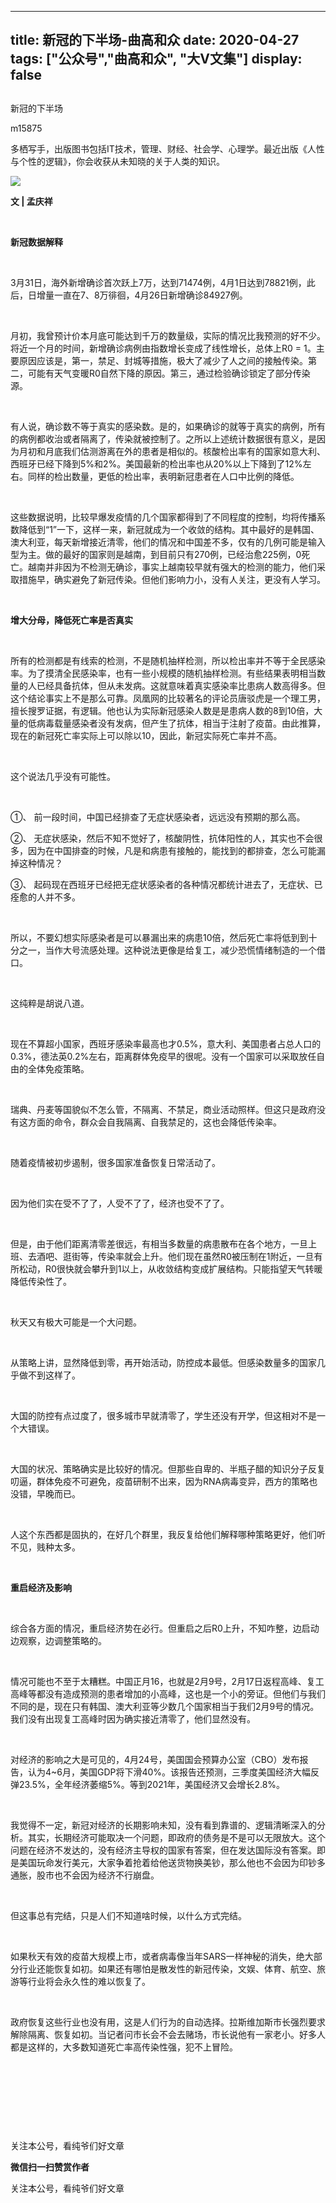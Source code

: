 
---
title:   新冠的下半场-曲高和众
date: 2020-04-27
tags: ["公众号","曲高和众", "大V文集"]
display: false
---


## 



新冠的下半场




m15875




多栖写手，出版图书包括IT技术，管理、财经、社会学、心理学。最近出版《人性与个性的逻辑》，你会收获从未知晓的关于人类的知识。


<img class="rich_pages" data-ratio="0.562962962962963" data-s="300,640" src="https://mmbiz.qpic.cn/mmbiz_jpg/fxGMiaL5Zj1ianIticnS8BOW6wyMUHEDPUNTXIy3icicFZPxMCFc585UDlhhyAIC5Pj46bBsBLNAFEeAP0m4hF6R9ZA/640?wx_fmt=jpeg" data-type="jpeg" data-w="1080" style=""/>

**文 | 孟庆祥**



&nbsp;

**新冠数据解释**

&nbsp;

3月31日，海外新增确诊首次跃上7万，达到71474例，4月1日达到78821例，此后，日增量一直在7、8万徘徊，4月26日新增确诊84927例。

&nbsp;

月初，我曾预计价本月底可能达到千万的数量级，实际的情况比我预测的好不少。将近一个月的时间，新增确诊病例由指数增长变成了线性增长，总体上R0 = 1。主要原因应该是，第一，禁足、封城等措施，极大了减少了人之间的接触传染。第二，可能有天气变暖R0自然下降的原因。第三，通过检验确诊锁定了部分传染源。

&nbsp;

有人说，确诊数不等于真实的感染数。是的，如果确诊的就等于真实的病例，所有的病例都收治或者隔离了，传染就被控制了。之所以上述统计数据很有意义，是因为月初和月底我们估测游离在外的患者是相似的。核酸检出率有的国家如意大利、西班牙已经下降到5%和2%。美国最新的检出率也从20%以上下降到了12%左右。同样的检出数量，更低的检出率，表明新冠患者在人口中比例的降低。

&nbsp;

这些数据说明，比较早爆发疫情的几个国家都得到了不同程度的控制，均将传播系数降低到“1”一下，这样一来，新冠就成为一个收敛的结构。其中最好的是韩国、澳大利亚，每天新增接近清零，他们的情况和中国差不多，仅有的几例可能是输入型为主。做的最好的国家则是越南，到目前只有270例，已经治愈225例，0死亡。越南并非因为不检测无确诊，事实上越南较早就有强大的检测的能力，他们采取措施早，确实避免了新冠传染。但他们影响力小，没有人关注，更没有人学习。

&nbsp;

**增大分母，降低死亡率是否真实**

&nbsp;

所有的检测都是有线索的检测，不是随机抽样检测，所以检出率并不等于全民感染率。为了摸清全民感染率，也有一些小规模的随机抽样检测。有些结果表明相当数量的人已经具备抗体，但从未发病。这就意味着真实感染率比患病人数高得多。但这个结论事实上不是那么可靠。凤凰网的比较著名的评论员唐驳虎是一个理工男，擅长搜罗证据，有逻辑。他也认为实际新冠感染人数是是患病人数的8到10倍，大量的低病毒载量感染者没有发病，但产生了抗体，相当于注射了疫苗。由此推算，现在的新冠死亡率实际上可以除以10，因此，新冠实际死亡率并不高。

&nbsp;

这个说法几乎没有可能性。

&nbsp;

①、&nbsp;前一段时间，中国已经排查了无症状感染者，远远没有预期的那么高。

②、&nbsp;无症状感染，然后不知不觉好了，核酸阴性，抗体阳性的人，其实也不会很多，因为在中国排查的时候，凡是和病患有接触的，能找到的都排查，怎么可能漏掉这种情况？

③、&nbsp;起码现在西班牙已经把无症状感染者的各种情况都统计进去了，无症状、已痊愈的人并不多。

&nbsp;

所以，不要幻想实际感染者是可以暴漏出来的病患10倍，然后死亡率将低到到十分之一，当作大号流感处理。这种说法更像是给复工，减少恐慌情绪制造的一个借口。

&nbsp;

这纯粹是胡说八道。

&nbsp;

现在不算超小国家，西班牙感染率最高也才0.5%，意大利、美国患者占总人口的0.3%，德法英0.2%左右，距离群体免疫早的很呢。没有一个国家可以采取放任自由的全体免疫策略。

&nbsp;

瑞典、丹麦等国貌似不怎么管，不隔离、不禁足，商业活动照样。但这只是政府没有这方面的命令，群众会自我隔离、自我禁足的，这也会降低传染率。

&nbsp;

随着疫情被初步遏制，很多国家准备恢复日常活动了。

&nbsp;

因为他们实在受不了了，人受不了了，经济也受不了了。

&nbsp;

但是，由于他们距离清零差很远，有相当多数量的病患散布在各个地方，一旦上班、去酒吧、逛街等，传染率就会上升。他们现在虽然R0被压制在1附近，一旦有所松动，R0很快就会攀升到1以上，从收敛结构变成扩展结构。只能指望天气转暖降低传染性了。

&nbsp;

秋天又有极大可能是一个大问题。

&nbsp;

从策略上讲，显然降低到零，再开始活动，防控成本最低。但感染数量多的国家几乎做不到这样了。

&nbsp;

大国的防控有点过度了，很多城市早就清零了，学生还没有开学，但这相对不是一个大错误。

&nbsp;

大国的状况、策略确实是比较好的情况。但那些自卑的、半瓶子醋的知识分子反复叨逼，群体免疫不可避免，疫苗研制不出来，因为RNA病毒变异，西方的策略也没错，早晚而已。

&nbsp;

人这个东西都是固执的，在好几个群里，我反复给他们解释哪种策略更好，他们听不见，贱种太多。

&nbsp;

**重启经济及影响**

&nbsp;

综合各方面的情况，重启经济势在必行。但重启之后R0上升，不知咋整，边启动边观察，边调整策略的。

&nbsp;

情况可能也不至于太糟糕。中国正月16，也就是2月9号，2月17日返程高峰、复工高峰等都没有造成预测的患者增加的小高峰，这也是一个小的旁证。但他们与我们不同的是，现在只有韩国、澳大利亚等少数几个国家相当于我们2月9号的情况。我们没有出现复工高峰时因为确实接近清零了，他们显然没有。

&nbsp;

对经济的影响之大是可见的，4月24号，美国国会预算办公室（CBO）发布报告，认为4~6月，美国GDP将下滑40%。该报告还预测，三季度美国经济大幅反弹23.5%，全年经济萎缩5%。等到2021年，美国经济又会增长2.8%。

&nbsp;

我觉得不一定，新冠对经济的长期影响未知，没有看到靠谱的、逻辑清晰深入的分析。其实，长期经济可能取决一个问题，即政府的债务是不是可以无限放大。这个问题在经济不发达的，没有经济主导权的国家有答案，但在发达国际没有答案。即是美国玩命发行美元，大家争着抢着给他送货物换美钞，那么他也不会因为印钞多通胀，股市也不会因为经济不行崩盘。

&nbsp;

但这事总有完结，只是人们不知道啥时候，以什么方式完结。

&nbsp;

如果秋天有效的疫苗大规模上市，或者病毒像当年SARS一样神秘的消失，绝大部分行业还能恢复如初。如果还有哪怕是散发性的新冠传染，文娱、体育、航空、旅游等行业将会永久性的难以恢复了。

&nbsp;

政府恢复这些行业也没有用，这是人们行为的自动选择。拉斯维加斯市长强烈要求解除隔离、恢复如初。当记者问市长会不会去赌场，市长说他有一家老小。好多人都是这样的，大多数知道死亡率高传染性强，犯不上冒险。

&nbsp;

&nbsp;

&nbsp;

&nbsp;



关注本公号，看纯爷们好文章


**微信扫一扫赞赏作者**






关注本公号，看纯爷们好文章








